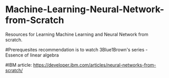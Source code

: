 # Machine-Learning-Neural-Network-from-Scratch
Resources for Learning Machine Learning and Neural Network from scratch.

#Prerequesites
recommendation is to watch 3Blue1Brown's series - Essence of linear algebra

#IBM article:
https://developer.ibm.com/articles/neural-networks-from-scratch/
